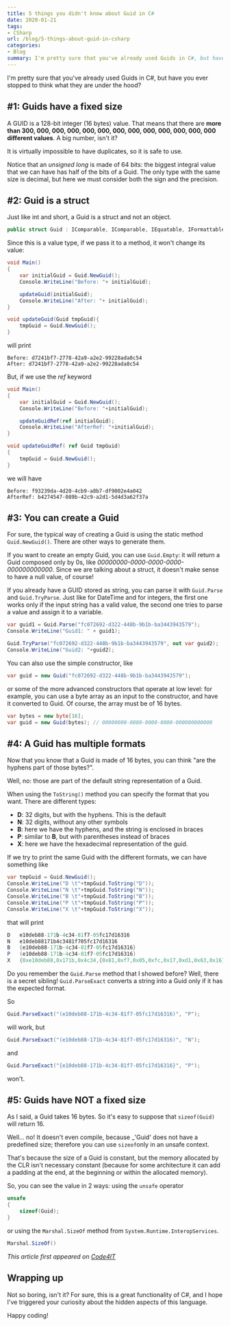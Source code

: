 ```yaml
---
title: 5 things you didn't know about Guid in C#
date: 2020-01-21
tags:
- CSharp
url: /blog/5-things-about-guid-in-csharp
categories:
- Blog
summary: I'm pretty sure that you've already used Guids in C#, but have you ever stopped to think what they are under the hood?an 3 seconds to load. Here you'll learn few trick to improve your site performance.
---
```


I'm pretty sure that you've already used Guids in C#, but have you ever stopped to think what they are under the hood?

## #1: Guids have a fixed size

A GUID is a 128-bit integer (16 bytes) value. That means that there are **more than 300, 000, 000, 000, 000, 000, 000, 000, 000, 000, 000, 000, 000 different values**. A big number, isn't it?

It is virtually impossible to have duplicates, so it is safe to use.

Notice that an _unsigned long_ is made of 64 bits: the biggest integral value that we can have has half of the bits of a Guid. The only type with the same size is decimal, but here we must consider both the sign and the precision.

## #2: Guid is a struct

Just like int and short, a Guid is a struct and not an object.

```cs
public struct Guid : IComparable, IComparable, IEquatable, IFormattable
```

Since this is a value type, if we pass it to a method, it won't change its value:

```cs
void Main()
{
    var initialGuid = Guid.NewGuid();
    Console.WriteLine("Before: "+ initialGuid);

    updateGuid(initialGuid);
    Console.WriteLine("After: "+ initialGuid);
}

void updateGuid(Guid tmpGuid){
    tmpGuid = Guid.NewGuid();
}
```

will print

```
Before: d7241bf7-2778-42a9-a2e2-99228ada8c54
After: d7241bf7-2778-42a9-a2e2-99228ada8c54
```

But, if we use the _ref_ keyword

```cs
void Main()
{
    var initialGuid = Guid.NewGuid();
    Console.WriteLine("Before: "+initialGuid);

    updateGuidRef(ref initialGuid);
    Console.WriteLine("AfterRef: "+initialGuid);
}

void updateGuidRef( ref Guid tmpGuid)
{
    tmpGuid = Guid.NewGuid();
}
```

we will have

```
Before: f93239da-4d20-4cb9-a8b7-df9002e4a042
AfterRef: b4274547-089b-42c9-a2d1-5d4d3a62f37a
```

## #3: You can create a Guid

For sure, the typical way of creating a Guid is using the static method `Guid.NewGuid()`. There are other ways to generate them.

If you want to create an empty Guid, you can use `Guid.Empty`: it will return a Guid composed only by 0s, like _00000000-0000-0000-0000-000000000000_. Since we are talking about a struct, it doesn't make sense to have a null value, of course!

If you already have a GUID stored as string, you can parse it with `Guid.Parse` and `Guid.TryParse`. Just like for DateTime and for integers, the first one works only if the input string has a valid value, the second one tries to parse a value and assign it to a variable.

```cs
var guid1 = Guid.Parse("fc072692-d322-448b-9b1b-ba3443943579");
Console.WriteLine("Guid1: " + guid1);

Guid.TryParse("fc072692-d322-448b-9b1b-ba3443943579", out var guid2);
Console.WriteLine("Guid2: "+guid2);
```

You can also use the simple constructor, like

```cs
var guid = new Guid("fc072692-d322-448b-9b1b-ba3443943579");
```

or some of the more advanced constructors that operate at low level: for example, you can use a byte array as an input to the constructor, and have it converted to Guid.
Of course, the array must be of 16 bytes.

```cs
var bytes = new byte[16];
var guid = new Guid(bytes); // 00000000-0000-0000-0000-000000000000
```

## #4: A Guid has multiple formats

Now that you know that a Guid is made of 16 bytes, you can think "are the hyphens part of those bytes?".

Well, no: those are part of the default string representation of a Guid.

When using the `ToString()` method you can specify the format that you want. There are different types:

- **D**: 32 digits, but with the hyphens. This is the default
- **N**: 32 digits, without any other symbols
- **B**: here we have the hyphens, and the string is enclosed in braces
- **P**: similar to **B**, but with parentheses instead of braces
- **X**: here we have the hexadecimal representation of the guid.

If we try to print the same Guid with the different formats, we can have something like

```cs
var tmpGuid = Guid.NewGuid();
Console.WriteLine("D \t"+tmpGuid.ToString("D"));
Console.WriteLine("N \t"+tmpGuid.ToString("N"));
Console.WriteLine("B \t"+tmpGuid.ToString("B"));
Console.WriteLine("P \t"+tmpGuid.ToString("P"));
Console.WriteLine("X \t"+tmpGuid.ToString("X"));
```

that will print

```cs
D   e10deb88-171b-4c34-81f7-05fc17d16316
N   e10deb88171b4c3481f705fc17d16316
B   {e10deb88-171b-4c34-81f7-05fc17d16316}
P   (e10deb88-171b-4c34-81f7-05fc17d16316)
X   {0xe10deb88,0x171b,0x4c34,{0x81,0xf7,0x05,0xfc,0x17,0xd1,0x63,0x16}}
```

Do you remember the `Guid.Parse` method that I showed before? Well, there is a secret sibling! `Guid.ParseExact` converts a string into a Guid only if it has the expected format.

So

```cs
Guid.ParseExact("(e10deb88-171b-4c34-81f7-05fc17d16316)", "P");
```

will work, but

```cs
Guid.ParseExact("(e10deb88-171b-4c34-81f7-05fc17d16316)", "N");
```

and

```cs
Guid.ParseExact("{e10deb88-171b-4c34-81f7-05fc17d16316}", "P");
```

won't.

## #5: Guids have NOT a fixed size

As I said, a Guid takes 16 bytes. So it's easy to suppose that `sizeof(Guid)` will return 16.

Well... no! It doesn't even compile, because \_'Guid' does not have a predefined size; therefore you can use `sizeof`only in an unsafe context.

That's because the size of a Guid is constant, but the memory allocated by the CLR isn't necessary constant (because for some architecture it can add a padding at the end, at the beginning or within the allocated memory).

So, you can see the value in 2 ways:
using the `unsafe` operator

```cs
unsafe
{
    sizeof(Guid);
}
```

or using the `Marshal.SizeOf` method from `System.Runtime.InteropServices`.

```cs
Marshal.SizeOf()
```

_This article first appeared on [Code4IT](https://www.code4it.dev/)_

## Wrapping up

Not so boring, isn't it? For sure, this is a great functionality of C#, and I hope I've triggered your curiosity about the hidden aspects of this language.

Happy coding!
